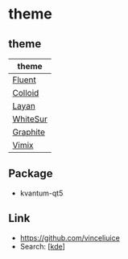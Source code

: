 
# theme


## theme

| theme |
| --- |
| [Fluent](fluent) |
| [Colloid](colloid) |
| [Layan](Layan) |
| [WhiteSur](whitesur) |
| [Graphite](graphite) |
| [Vimix](vimix) |


## Package

* kvantum-qt5


## Link

* https://github.com/vinceliuice
* Search: [[kde](https://github.com/vinceliuice?tab=repositories&q=kde&type=&language=&sort=)]
